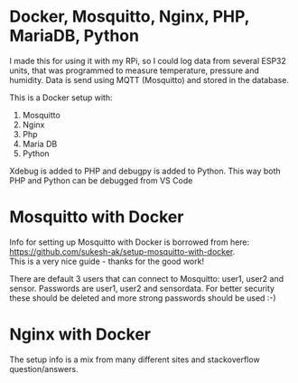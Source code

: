 # Docker, Mosquitto, Nginx, PHP, MariaDB, Python

I made this for using it with my RPi, so I could log data from several ESP32 units, that was programmed to measure temperature, pressure and humidity.
Data is send using MQTT (Mosquitto) and stored in the database.


This is a Docker setup with:
1. Mosquitto
2. Nginx
3. Php
4. Maria DB
5. Python

Xdebug is added to PHP and debugpy is added to Python. This way both PHP and Python can be debugged from VS Code

# Mosquitto with Docker
Info for setting up Mosquitto with Docker is borrowed from here: https://github.com/sukesh-ak/setup-mosquitto-with-docker.  
This is a very nice guide - thanks for the good work!

There are default 3 users that can connect to Mosquitto: user1, user2 and sensor.
Passwords are user1, user2 and sensordata.
For better security these should be deleted and more strong passwords should be used :-)

# Nginx with Docker
The setup info is a mix from many different sites and stackoverflow question/answers.

